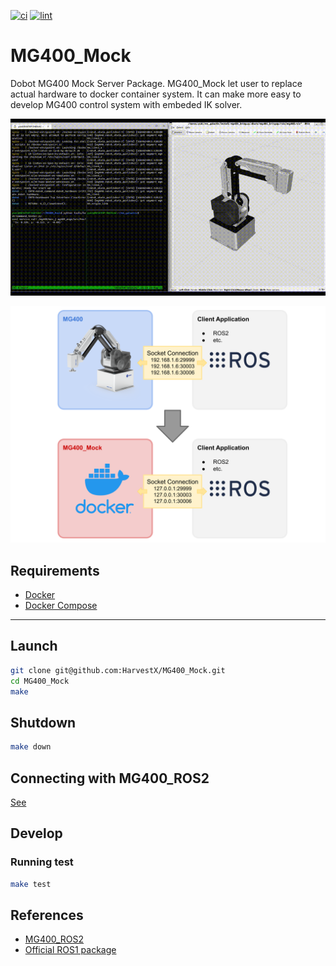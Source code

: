 [![ci](https://github.com/HarvestX/MG400_Mock/actions/workflows/ci.yml/badge.svg)](https://github.com/HarvestX/MG400_Mock/actions/workflows/ci.yml)
[![lint](https://github.com/HarvestX/MG400_Mock/actions/workflows/lint.yml/badge.svg)](https://github.com/HarvestX/MG400_Mock/actions/workflows/lint.yml)

# MG400_Mock

Dobot MG400 Mock Server Package.
MG400_Mock let user to replace actual hardware to docker container system.
It can make more easy to develop MG400 control system with embeded IK solver.

![Image](media/mg400_mock.gif)

![Image](media/system_overview.svg)

## Requirements
- [Docker](https://docs.docker.com/get-docker/)
- [Docker Compose](https://docs.docker.com/compose/install/)

---

## Launch
```bash
git clone git@github.com:HarvestX/MG400_Mock.git
cd MG400_Mock
make
```

## Shutdown
```bash
make down
```

## Connecting with MG400_ROS2
[See](https://github.com/HarvestX/MG400_ROS2/tree/main/mg400_bringup#connect-launch-server-with-mg400_mock)

## Develop
### Running test
```bash
make test
```


## References
- [MG400_ROS2](https://github.com/HarvestX/MG400_ROS2)
- [Official ROS1 package](https://github.com/Dobot-Arm/MG400_ROS)

